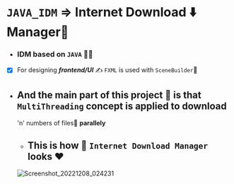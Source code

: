 # ```JAVA_IDM``` => Internet Download ⬇️ Manager🎉
- ### IDM based on ```JAVA``` 👨‍💻
- [x] For designing ***frontend/UI*** ✍️ ```FXML``` is used with ```SceneBuilder```💪

- ## And the main part of this project 🎦 is that ```MultiThreading``` concept is applied to download 
  'n' numbers of files📂 **parallely**
  
  - ## This is how 🥳 ```Internet Download Manager``` looks ❤️
  
  ![Screenshot_20221208_024231](https://user-images.githubusercontent.com/112818612/206300786-55e5b60f-2347-4adc-bbf3-1275d983137d.png)
